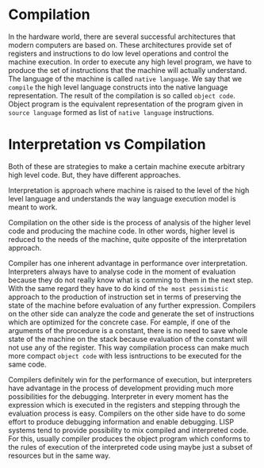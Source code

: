 # Compilation

In the hardware world, there are several successful architectures that
modern computers are based on. These architectures provide set of
registers and instructions to do low level operations and control the
machine execution. In order to execute any high level program, we have
to produce the set of instructions that the machine will actually
understand. The language of the machine is called `native language`. We
say that we `compile` the high level language constructs into the native
language representation. The result of the compilation is so called
`object code`. Object program is the equivalent representation of
the program given in `source language` formed as list of `native language`
instructions.

# Interpretation vs Compilation

Both of these are strategies to make a certain machine execute
arbitrary high level code. But, they have different approaches.

Interpretation is approach where machine is raised to the level of the
high level language and understands the way language execution model is
meant to work.

Compilation on the other side is the process of analysis of the higher
level code and producing the machine code. In other words, higher level
is reduced to the needs of the machine, quite opposite of the
interpretation approach.

Compiler has one inherent advantage in performance over interpretation.
Interpreters always have to analyse code in the moment of evaluation
because they do not really know what is comming to them in the next
step. With the same regard they have to do kind of `the most pessimistic`
approach to the production of instruction set in terms of preserving the
state of the machine before evaluation of any further expression.
Compilers on the other side can analyze the code and generate the set of
instructions which are optimized for the concrete case. For eample, if
one of the arguments of the procedure is a constant, there is no need to
save whole state of the machine on the stack because evaluation of the
constant will not use any of the register. This way compilation process
can make much more compact `object code` with less isntructions to be
executed for the same code.

Compilers definitely win for the performance of execution, but
interpreters have advantage in the process of development providing much
more possibilities for the debugging. Interpreter in every moment has
the expression which is executed in the registers and stepping through
the evaluation process is easy. Compilers on the other side have to do
some effort to produce debugging information and enable debugging. LISP
systems tend to provide possibility to mix compiled and interpreted
code. For this, usually compiler produces the object program which
conforms to the rules of execution of the interpreted code using maybe
just a subset of resources but in the same way.


